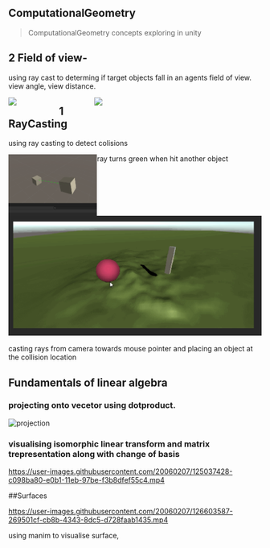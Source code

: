 ## ComputationalGeometry

> ComputationalGeometry concepts exploring in unity


## 2 Field  of view- 
<p>
using ray cast to determing if target objects fall in an agents field of view. view angle, view distance. 
</p>
<img src="https://github.com/deeprajbasu/ComputationalGeometry/blob/main/field-Of-View/FOVout1.gif" width="20%"align='left'>

<img src="https://github.com/deeprajbasu/ComputationalGeometry/blob/main/field-Of-View/FOVout2.gif" width="66%" align='right'>


## 1 RayCasting

using ray casting to detect colisions 

<img src="https://github.com/deeprajbasu/ComputationalGeometry/blob/main/raycast/screen2.PNG" width="35%" align='left'>

ray turns green when hit another object 


<img src="https://github.com/deeprajbasu/ComputationalGeometry/blob/main/raycast/rayHitPlace.gif" width="100%">
<p>
casting rays from camera towards mouse pointer  and placing an object at the collision location
</p>



## Fundamentals of linear algebra

### projecting onto vecetor using dotproduct. 
![projection](https://user-images.githubusercontent.com/20060207/126078546-3e003a42-a6e2-49c1-b580-c96d42ed9b80.png)


### visualising isomorphic linear transform and matrix trepresentation along with change of basis
https://user-images.githubusercontent.com/20060207/125037428-c098ba80-e0b1-11eb-97be-f3b8dfef55c4.mp4



##Surfaces

https://user-images.githubusercontent.com/20060207/126603587-269501cf-cb8b-4343-8dc5-d728faab1435.mp4



using manim to visualise surface,


